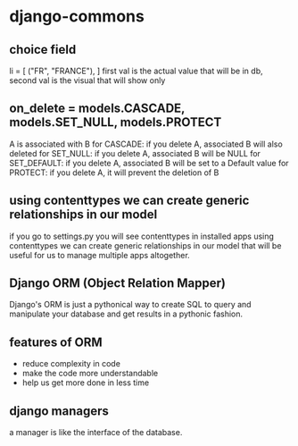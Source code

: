 # django-commons

## choice field
li = [
    ("FR", "FRANCE"),
]
first val is the actual value that will be in db,
second val is the visual that will show only

## on_delete = models.CASCADE, models.SET_NULL, models.PROTECT
A is associated with B 
for CASCADE: if you delete A, associated B will also deleted
for SET_NULL: if you delete A, associated B will be NULL
for SET_DEFAULT: if you delete A, associated B will be set to a Default value
for PROTECT: if you delete A, it will prevent the deletion of B

## using contenttypes we can create generic relationships in our model
if you go to settings.py you will see contenttypes in installed apps
using contenttypes we can create generic relationships in our model
that will be useful for us to manage multiple apps altogether.

## Django ORM (Object Relation Mapper)
Django's ORM is just a pythonical way to create SQL to query and manipulate your database and get results in a pythonic fashion.

## features of ORM
- reduce complexity in code
- make the code more understandable
- help us get more done in less time

## django managers
a manager is like the interface of the database.